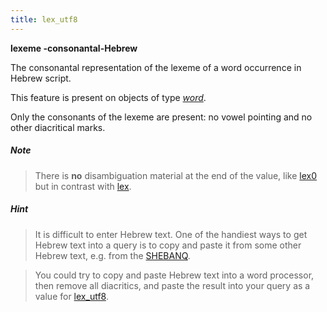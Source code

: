 ```yaml
---
title: lex_utf8
---
```


**lexeme -consonantal-Hebrew**


The consonantal representation of the lexeme of a word occurrence in Hebrew script.

This feature is present on objects of type [*word*](otype).

Only the consonants of the lexeme are present: no vowel pointing and no other diacritical marks.

##### Note
> There is **no** disambiguation material at the end of the value, like [lex0](lex0) but in contrast with [lex](lex).

##### Hint
> It is difficult to enter Hebrew text. One of the handiest ways to get Hebrew text into a query is to copy and paste it
from some other Hebrew text, e.g. from the [SHEBANQ](https://shebanq.ancient-data.org).

> You could try to copy and paste Hebrew text into a word processor, then remove all diacritics, and paste the result into
your query as a value for [lex_utf8](lex_utf8).


